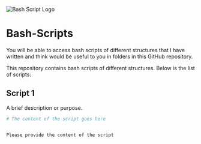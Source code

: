 ![Bash Script Logo]([link_to_logo_image](https://img.shields.io/badge/GNU%20Bash-4EAA25.svg?style=for-the-badge&logo=GNU-Bash&logoColor=white))

# Bash-Scripts
You will be able to access bash scripts of different structures that I have written and think would be useful to you in folders in this GitHub repository.

This repository contains bash scripts of different structures. Below is the list of scripts:

## Script 1
A brief description or purpose.

```bash
# The content of the script goes here


Please provide the content of the script
